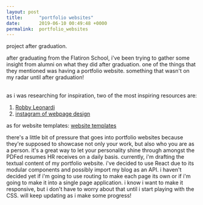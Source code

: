 ```yaml
---
layout: post
title:      "portfolio websites"
date:       2019-06-10 00:49:48 +0000
permalink:  portfolio_websites
---
```



project after graduation.

after graduating from the Flatiron School, i've been trying to gather some insight from alumni on what they did after graduation. one of the things that they mentioned was having a portfolio website. something that wasn't on my radar until after graduation! <br><br>

as i was researching for inspiration, two of the most inspiring resources are:

1. [Robby Leonardi](http://www.rleonardi.com/)
2. [instagram of webpage design](https://www.awwwards.com/websites/)

as for website templates:
[website templates](https://colorlib.com/wp/templates/)

there's a little bit of pressure that goes into portfolio websites because they're supposed to showcase not only your work, but also who you are as a person. it's a great way to let your personality shine through amongst the PDFed resumes HR receives on a daily basis. currently, i'm drafting the textual content of my portfolio website. i've decided to use React due to its modular components and possibly import my blog as an API. i haven't decided yet if i'm going to use routing to make each page its own or if i'm going to make it into a single page application. i know i want to make it responsive, but i don't have to worry about that until i start playing with the CSS. will keep updating as i make some progress!
